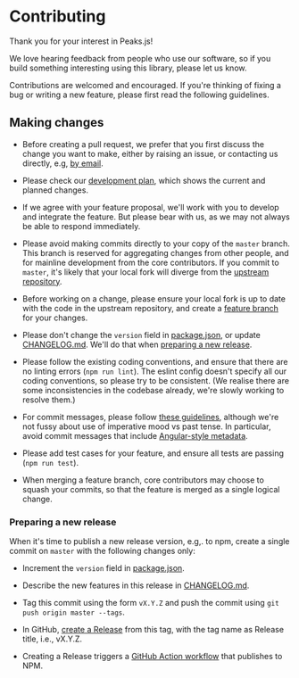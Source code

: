 # Contributing

Thank you for your interest in Peaks.js!

We love hearing feedback from people who use our software, so if you build something interesting using this library, please let us know.

Contributions are welcomed and encouraged. If you're thinking of fixing a bug or writing a new feature, please first read the following guidelines.

## Making changes

* Before creating a pull request, we prefer that you first discuss the change you want to make, either by raising an issue, or contacting us directly, e.g, [by email](mailto:irfs@bbc.co.uk).

* Please check our [development plan](https://github.com/bbc/peaks.js/projects/1), which shows the current and planned changes.

* If we agree with your feature proposal, we'll work with you to develop and integrate the feature. But please bear with us, as we may not always be able to respond immediately.

* Please avoid making commits directly to your copy of the `master` branch. This branch is reserved for aggregating changes from other people, and for mainline development from the core contributors. If you commit to `master`, it's likely that your local fork will diverge from the [upstream repository](https://github.com/bbc/peaks.js).

* Before working on a change, please ensure your local fork is up to date with the code in the upstream repository, and create a [feature branch](https://www.atlassian.com/git/tutorials/comparing-workflows/feature-branch-workflow) for your changes.

* Please don't change the `version` field in [package.json](https://github.com/bbc/peaks.js/blob/master/package.json), or update [CHANGELOG.md](https://github.com/bbc/peaks.js/blob/master/CHANGELOG.md). We'll do that when [preparing a new release](#preparing-a-new-release).

* Please follow the existing coding conventions, and ensure that there are no linting errors (`npm run lint`). The eslint config doesn't specify all our coding conventions, so please try to be consistent. (We realise there are some inconsistencies in the codebase already, we're slowly working to resolve them.)

* For commit messages, please follow [these guidelines](https://chris.beams.io/posts/git-commit/), although we're not fussy about use of imperative mood vs past tense. In particular, avoid commit messages that include [Angular-style metadata](https://github.com/angular/angular/blob/master/CONTRIBUTING.md#commit-message-header).

* Please add test cases for your feature, and ensure all tests are passing (`npm run test`).

* When merging a feature branch, core contributors may choose to squash your commits, so that the feature is merged as a single logical change.

### Preparing a new release

When it's time to publish a new release version, e.g,. to npm, create a single commit on `master` with the following changes only:

* Increment the `version` field in [package.json](https://github.com/bbc/peaks.js/blob/master/package.json).

* Describe the new features in this release in [CHANGELOG.md](https://github.com/bbc/peaks.js/blob/master/CHANGELOG.md).

* Tag this commit using the form `vX.Y.Z` and push the commit using `git push origin master --tags`.

* In GitHub, [create a Release](https://github.com/bbc/peaks.js/releases/new) from this tag, with the tag name as Release title, i.e., vX.Y.Z.

* Creating a Release triggers a [GitHub Action workflow](https://github.com/bbc/peaks.js/blob/master/.github/workflows/npm-publish.yml) that publishes to NPM.

